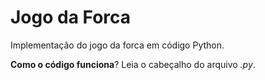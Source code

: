 # Jogo da Forca

Implementação do jogo da forca em código Python.

**Como o código funciona**? Leia o cabeçalho do arquivo _.py_.
